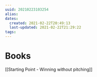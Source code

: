 ```yaml
---
uuid: 20210223103254
alias: 
dates:
  created: 2021-02-22T20:49:13
  last-updated: 2021-02-22T21:29:22
tags:
---
```


# Books

[[Starting Point  - Winning without pitching]]